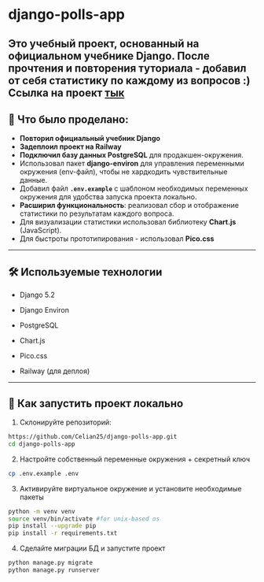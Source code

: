 # django-polls-app

Это учебный проект, основанный на официальном учебнике Django. После прочтения и повторения туториала - добавил от себя статистику по каждому из вопросов :)
Ссылка на проект **[тык](https://django-polls-app-production.up.railway.app/)**
---

## 🔧 Что было проделано:

- **Повторил официальный учебник Django** 
- **Задеплоил проект на Railway** 
- **Подключил базу данных PostgreSQL** для продакшен-окружения.
- Использовал пакет **django-environ** для управления переменными окружения (env-файл), чтобы не хардкодить чувствительные данные.
- Добавил файл **`.env.example`** с шаблоном необходимых переменных окружения для удобства запуска проекта локально.
- **Расширил функциональность**: реализовал сбор и отображение статистики по результатам каждого вопроса.
- Для визуализации статистики использовал библиотеку **Chart.js** (JavaScript).
- Для быстроты прототипирования - использовал **Pico.css**

---
## 🛠 Используемые технологии 
- Django 5.2

- Django Environ

- PostgreSQL

- Chart.js

- Pico.css

- Railway (для деплоя)
---

## 🚀 Как запустить проект локально

1. Склонируйте репозиторий:

```bash
https://github.com/Celian25/django-polls-app.git
cd django-polls-app
```
2. Настройте собственный переменные окружения + секретный ключ
```bash
cp .env.example .env
```

3. Активируйте виртуальное окружение и установите необходимые пакеты
```bash
python -m venv venv
source venv/bin/activate #for unix-based os
pip install --upgrade pip
pip install -r requirements.txt
```
4. Сделайте миграции БД и запустите проект
```bash
python manage.py migrate
python manage.py runserver
```